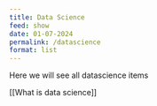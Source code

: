 ```yaml
---
title: Data Science
feed: show
date: 01-07-2024
permalink: /datascience
format: list
---
```


Here we will see all datascience items

[[What is data science]]